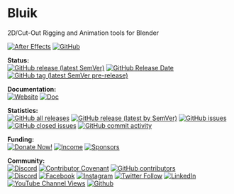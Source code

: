 # Bluik
2D/Cut-Out Rigging and Animation tools for Blender

[![After Effects](https://img.shields.io/badge/Blender-Linux%20|%20Win%20|%20Mac-informational?color=lightgrey&logo=blender)](#) [![GitHub](https://img.shields.io/github/license/RxLaboratory/Duik?color=lightgrey)](LICENSE.md)

<!-- status -->
**Status:**  
[![GitHub release (latest SemVer)](https://img.shields.io/github/v/release/RxLaboratory/Bluik?color=brightgreen)](https://github.com/RxLaboratory/Bluik/releases) [![GitHub Release Date](https://img.shields.io/github/release-date/RxLaboratory/Bluik)](https://github.com/RxLaboratory/Bluik/releases) [![GitHub tag (latest SemVer pre-release)](https://img.shields.io/github/v/tag/RxLaboratory/Bluik?include_prereleases&label=testing)](https://github.com/RxLaboratory/Bluik/tags)
<!-- end:status -->

**Documentation:**  
[![Website](https://img.shields.io/badge/website-RxLab-informational)](http://rxlaboratory.org/tools/bluik) [![Doc](https://img.shields.io/badge/documentation-bluik.rxlab.guide-informational)](http://bluik.rxlab.guide) 

<!-- statistics -->
**Statistics:**  
[![GitHub all releases](https://img.shields.io/github/downloads/RxLaboratory/Bluik/total)](https://github.com/RxLaboratory/Bluik/releases) [![GitHub release (latest by SemVer)](https://img.shields.io/github/downloads/RxLaboratory/Bluik/latest/total?sort=semver)](https://github.com/RxLaboratory/Bluik/releases) [![GitHub issues](https://img.shields.io/github/issues-raw/RxLaboratory/Bluik)](https://github.com/RxLaboratory/Bluik/issues) [![GitHub closed issues](https://img.shields.io/github/issues-closed-raw/RxLaboratory/Bluik?color=lightgrey)](https://github.com/RxLaboratory/Bluik/issues?q=is%3Aissue+is%3Aclosed) [![GitHub commit activity](https://img.shields.io/github/commit-activity/m/RxLaboratory/Bluik)](https://github.com/RxLaboratory/Bluik/graphs/commit-activity)<!-- end:statistics -->

<!-- funding -->
**Funding:**  
[![Donate Now!](https://img.shields.io/badge/donate%20now!-donate.rxlab.info-blue?logo=heart)](http://donate.rxlab.info) [![Income](https://img.shields.io/endpoint?url=https%3A%2F%2Fapi.rxlab.io%2Fshields%2F%3FmonthlyIncome)](http://donate.rxlab.info) [![Sponsors](https://img.shields.io/endpoint?url=https%3A%2F%2Fapi.rxlab.io%2Fshields%2F%3FnumBackers)](http://donate.rxlab.info)  
<!-- end:funding -->

<!-- community -->
**Community:**  
[![Discord](https://img.shields.io/discord/480782642825134100)](http://chat.rxlab.info) [![Contributor Covenant](https://img.shields.io/badge/Contributor%20Covenant-2.1-4baaaa.svg)](CODE_OF_CONDUCT.md) [![GitHub contributors](https://img.shields.io/github/contributors-anon/RxLaboratory/Bluik)](https://github.com/RxLaboratory/Bluik/graphs/contributors)  
[![Discord](https://img.shields.io/discord/480782642825134100?logo=discord&style=social&label=Discord)](http://chat.rxlab.info)
[![Facebook](https://img.shields.io/badge/Facebook-1877F2?logo=facebook&style=social)](https://www.facebook.com/rxlaboratory) [![Instagram](https://img.shields.io/badge/Instagram-E4405F?logo=instagram&style=social)](https://www.instagram.com/rxlaboratory/) [![Twitter Follow](https://img.shields.io/twitter/follow/RxLaboratory?label=Twitter&style=social)](https://www.twitter.com/rxlaboratory/) [![LinkedIn](https://img.shields.io/badge/LinkedIn-0077B5?logo=linkedin&style=social)](https://www.linkedin.com/company/RxLaboratory/) [![YouTube Channel Views](https://img.shields.io/youtube/channel/views/UC64qGypBbyM-ia-yf0nFSTg?label=Youtube)](https://www.youtube.com/channel/UC64qGypBbyM-ia-yf0nFSTg) [![Github](https://img.shields.io/github/stars/RxLaboratory?style=social&label=Github)](https://github.com/RxLaboratory)
<!-- end:community -->

